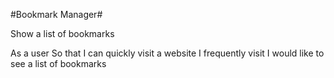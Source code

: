  #Bookmark Manager#
 
 Show a list of bookmarks 
 
 As a user
 So that I can quickly visit a website I frequently visit
 I would like to see a list of bookmarks 